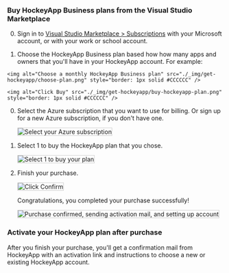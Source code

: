 <a id="buy-hockeyapp-business"></a>

###	Buy HockeyApp Business plans from the Visual Studio Marketplace

0.    Sign in to 
[Visual Studio Marketplace > Subscriptions](https://marketplace.visualstudio.com/subscriptions) 
with your Microsoft account, or with your work or school account.

0.    Choose the HockeyApp Business plan based how 
how many apps and owners that you'll have 
in your HockeyApp account. For example:

    <img alt="Choose a monthly HockeyApp Business plan" src="./_img/get-hockeyapp/choose-plan.png" style="border: 1px solid #CCCCCC" />

    <img alt="Click Buy" src="./_img/get-hockeyapp/buy-hockeyapp-plan.png" style="border: 1px solid #CCCCCC" />

0.	Select the Azure subscription that you want to use for billing. 
Or sign up for a new Azure subscription, if you don't have one.

	<img alt="Select your Azure subscription" src="./_img/get-hockeyapp/buy-hockeyapp-azure-sub.png" style="border: 1px solid #CCCCCC" />

0.	Select 1 to buy the HockeyApp plan that you chose.

	<img alt="Select 1 to buy your plan" src="./_img/get-hockeyapp/select-hockeyapp-plans.png" style="border: 1px solid #CCCCCC" />

0.	Finish your purchase.

	<img alt="Click Confirm" src="./_img/get-hockeyapp/confirm-purchase.png" style="border: 1px solid #CCCCCC" />

	Congratulations, you completed your purchase successfully!

	<img alt="Purchase confirmed, sending activation mail, and setting up account" src="./_img/get-hockeyapp/buy-hockeyapp-plan-success.png" style="border: 1px solid #CCCCCC" />

###	Activate your HockeyApp plan after purchase

After you finish your purchase, you'll get a confirmation 
mail from HockeyApp with an activation link and instructions 
to choose a new or existing HockeyApp account.
